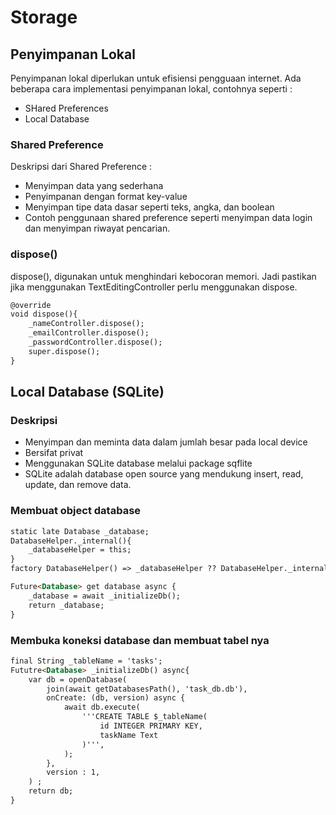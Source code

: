 # Storage
## Penyimpanan Lokal
Penyimpanan lokal diperlukan untuk efisiensi pengguaan internet. Ada beberapa cara implementasi penyimpanan lokal, contohnya seperti :
- SHared Preferences
- Local Database

### Shared Preference
Deskripsi dari Shared Preference : 
- Menyimpan data yang sederhana
- Penyimpanan dengan format key-value
- Menyimpan tipe data dasar seperti teks, angka, dan boolean
- Contoh penggunaan shared preference seperti menyimpan data login dan menyimpan riwayat pencarian. 

### dispose() 
dispose(), digunakan untuk menghindari kebocoran memori. Jadi pastikan jika menggunakan TextEditingController perlu menggunakan dispose. 
```markdown
@override
void dispose(){
    _nameController.dispose();
    _emailController.dispose();
    _passwordController.dispose();
    super.dispose();
}
```

## Local Database (SQLite)
### Deskripsi 
- Menyimpan dan meminta data dalam jumlah besar pada local device
- Bersifat privat
- Menggunakan SQLite database melalui package sqflite
- SQLite adalah database open source yang mendukung insert, read, update, dan remove data. 

### Membuat object database
```markdown
static late Database _database;
DatabaseHelper._internal(){
    _databaseHelper = this;
}
factory DatabaseHelper() => _databaseHelper ?? DatabaseHelper._internal();

Future<Database> get database async {
    _database = await _initializeDb();
    return _database;
}
```

### Membuka koneksi database dan membuat tabel nya 
```markdown
final String _tableName = 'tasks';
Fututre<Database> _initializeDb() async{
    var db = openDatabase(
        join(await getDatabasesPath(), 'task_db.db'),
        onCreate: (db, version) async {
            await db.execute(
                '''CREATE TABLE $_tableName(
                    id INTEGER PRIMARY KEY,
                    taskName Text
                )''',
            );
        },
        version : 1,
    ) ;
    return db;
}